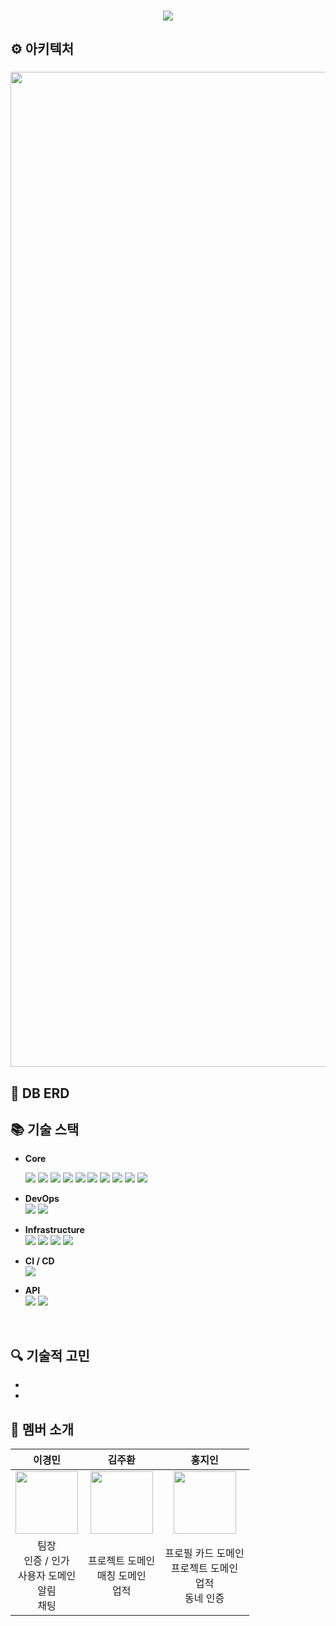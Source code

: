 <h3 align="center">
  <a href="https://github.com/Open-Eye-Im-Developer">
    <img src="https://github.com/Open-Eye-Im-Developer/MoGakGo-BE/assets/85854384/686e8843-1c54-4a50-906c-e720785d0367"/> 
  </a>
</h3>


## ⚙️ 아키텍처

<h3 align="center">
  <img width="1592" alt="image" src="https://github.com/Open-Eye-Im-Developer/MoGakGo-BE/assets/85854384/cfdbc5f7-f0a8-453f-bcc2-f6ca94379c85">
</h3>

## 📁 DB ERD

<h3 align="center">

</h3>

## 📚 기술 스택

- <b>Core</b>

  <img src="https://img.shields.io/badge/java 17-FF4800?style=for-the-badge&logo=openjdk&logoColor=white">
  <img src="https://img.shields.io/badge/Spring Boot 3.2-6DB33F?style=for-the-badge&logo=spring&logoColor=white">
  <img src="https://img.shields.io/badge/Spring Security 6.2-6DB33F?style=for-the-badge&logo=Spring Security&logoColor=white">
  <img src="https://img.shields.io/badge/JWT 4.4-000000?style=for-the-badge&logo=JSON Web Tokens&logoColor=white">
  <img src="https://img.shields.io/badge/QueryDsl 5.1-4169E1?style=for-the-badge&logo=QueryDsl&logoColor=white">
  <img src="https://img.shields.io/badge/JPA-6DB33F?style=for-the-badge&logo=Spring JPA&logoColor=white">
  <img src="https://img.shields.io/badge/mysql 8.0-4479A1?style=for-the-badge&logo=mysql&logoColor=white">
  <img src="https://img.shields.io/badge/redis-DC382D?style=for-the-badge&logo=redis&logoColor=white">
  <img src="https://img.shields.io/badge/MongoDB-4EA94B?style=for-the-badge&logo=mongodb&logoColor=white">
  <img src="https://img.shields.io/badge/Flyway-CC0200?style=for-the-badge&logo=Flyway&logoColor=white">
 
- <b>DevOps</b>    
  <img src="https://img.shields.io/badge/docker-2496ED?style=for-the-badge&logo=docker&logoColor=white">
  <img src="https://img.shields.io/badge/NGINX-009639?style=for-the-badge&logo=NGINX&logoColor=white">

- <b>Infrastructure</b>    
  <img src="https://img.shields.io/badge/Amazon AWS-232F3E?style=for-the-badge&logo=Amazon AWS&logoColor=white">
  <img src="https://img.shields.io/badge/Amazon RDS-527FFF?style=for-the-badge&logo=Amazon RDS&logoColor=white">
  <img src="https://img.shields.io/badge/Firebase-039BE5?style=for-the-badge&logo=Firebase&logoColor=white">
  <img src="https://img.shields.io/badge/Mongo Atlas-4EA94B?style=for-the-badge&logo=mongodb&logoColor=white">
  
- <b>CI / CD</b>    
  <img src="https://img.shields.io/badge/GitHub Actions-2088FF?style=for-the-badge&logo=GitHub Actions&logoColor=white"> 

- <b> API </b>    
  <img src="https://img.shields.io/badge/GitHub API-181717?style=for-the-badge&logo=GitHub&logoColor=white">
  <img src="https://img.shields.io/badge/Kakao Developers-FFCD00?style=for-the-badge&logo=Kakao&logoColor=white">
  

<br>


## 🔍︎ 기술적 고민

- 
- 


## 👤 멤버 소개

<div align="center">
  
  | <center>이경민</center> | <center>김주환</center> | <center>홍지인</center> |
  | :---: | :---: | :---: |
  | <div align="center"><a href="https://github.com/tidavid1"><img width="100px" src="https://github.com/tidavid1.png" /></a></div> | <div align="center"><a href="https://github.com/happyjamy"><img width="100px" src="https://github.com/happyjamy.png" /></a></div> | <div align="center"><a href="https://github.com/JIN-076"><img width="100px" src="https://github.com/JIN-076.png" /></a></div> |
  | 팀장 <br> 인증 / 인가 <br> 사용자 도메인 <br> 알림 <br> 채팅 | 프로젝트 도메인 <br> 매칭 도메인 <br> 업적 | 프로필 카드 도메인 <br> 프로젝트 도메인 <br> 업적 <br> 동네 인증 | 
  
</div>

